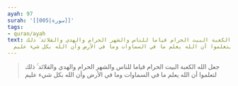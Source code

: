 ```yaml
---
ayah: 97
surah: '[[005|سورة]]'
tags:
- quran/ayah
text: جعل الله الكعبة البيت الحرام قياما للناس والشهر الحرام والهدي والقلائد ۚ ذلك
  لتعلموا أن الله يعلم ما في السماوات وما في الأرض وأن الله بكل شيء عليم
---
```

> جعل الله الكعبة البيت الحرام قياما للناس والشهر الحرام والهدي والقلائد ۚ ذلك لتعلموا أن الله يعلم ما في السماوات وما في الأرض وأن الله بكل شيء عليم
